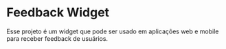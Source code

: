 # Feedback Widget
Esse projeto é um widget que pode ser usado em aplicações web e mobile para receber feedback de usuários.
